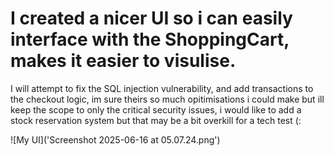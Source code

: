 

# I created a nicer UI so i can easily interface with the ShoppingCart, makes it easier to visulise.


I will attempt to fix the SQL injection vulnerability, and add transactions to the checkout logic, im sure theirs so much opitimisations i could make but ill keep the scope to only the critical security issues, i would like to add a stock reservation system but that may be a bit overkill for a tech test (:

![My UI]('Screenshot 2025-06-16 at 05.07.24.png')
